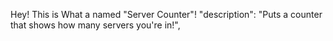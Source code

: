 Hey! This is What a named "Server Counter"!     "description": "Puts a counter that shows how many servers you're in!",
